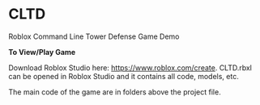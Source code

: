 # CLTD
Roblox Command Line Tower Defense Game Demo

**To View/Play Game**

Download Roblox Studio here: https://www.roblox.com/create.
CLTD.rbxl can be opened in Roblox Studio and it contains all code, models, etc.

The main code of the game are in folders above the project file.
